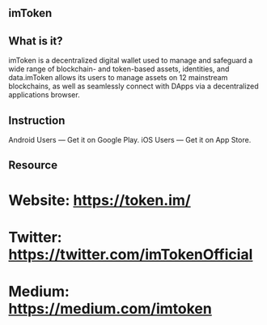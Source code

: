 ## imToken
## What is it?
imToken is a decentralized digital wallet used to manage and safeguard a wide range of blockchain- and token-based assets, identities, and data.imToken allows its users to manage assets on 12 mainstream blockchains, as well as seamlessly connect with DApps via a decentralized applications browser.

## Instruction
Android Users — Get it on Google Play.
iOS Users — Get it on App Store.

## Resource
# Website: https://token.im/
# Twitter: https://twitter.com/imTokenOfficial
# Medium: https://medium.com/imtoken
